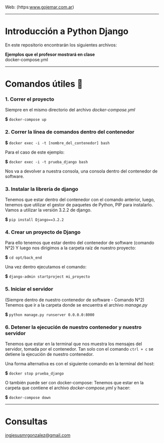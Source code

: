 Web: (https:www.gojemar.com.ar)

---

# Introducción a Python Django
En este repositorio encontrarán los siguientes archivos:

__Ejemplos que el profesor mostrará en clase__\
docker-compose.yml

---

# Comandos útiles 🐋

### 1. Correr el proyecto
Siempre en el mismo directorio del archivo *docker-compose.yml*  

**$** `docker-compose up`

### 2. Correr la línea de comandos dentro del contenedor

**$** `docker exec -i -t [nombre_del_contenedor] bash`

Para el caso de este ejemplo:

**$** `docker exec -i -t prueba_django bash`

Nos va a devolver a nuestra consola, una consola dentro del contenedor de software.

### 3. Instalar la librería de django
Tenemos que estar dentro del contenedor con el comando anterior, luego, tenemos que utilizar el gestor de paquetes de Python, PIP para instalarlo.
Vamos a utilizar la versión 3.2.2 de django.

**$** `pip install Django==3.2.2` 

### 4. Crear un proyecto de Django
Para ello tenemos que estar dentro del contenedor de software (comando N°2)
Y luego nos dirigimos a la carpeta raíz de nuestro proyecto:

**$** `cd opt/back_end` 

Una vez dentro ejecutamos el comando:

**$** `django-admin startproject mi_proyecto` 

### 5. Iniciar el servidor
(Siempre dentro de nuestro contenedor de software - Comando N°2)  
Tenemos que ir a la carpeta donde se encuentra el archivo *manage.py*  

**$** `python manage.py runserver 0.0.0.0:8000`  

### 6. Detener la ejecución de nuestro contenedor y nuestro servidor
Tenemos que estar en la terminal que nos muestra los mensajes del servidor, tomada por el contenedor.
Tan solo con el comando `ctrl + c`  se detiene la ejecución de nuestro contenedor.  

Una forma alternativa es con el siguiente comando en la terminal del host:

**$** `docker stop prueba_django`  

O también puede ser con docker-compose:
Tenemos que estar en la carpeta que contiene el archivo *docker-compose.yml* y hacer:


**$** `docker-compose down`  

---
# Consultas
ingjesusmrgonzalez@gmail.com

